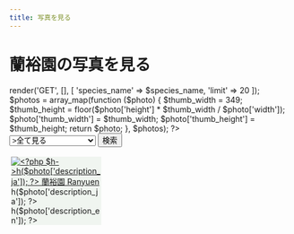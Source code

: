 ```yaml
---
title: 写真を見る
---
```

蘭裕園の写真を見る
==
<?php
$controller = new \Ranyuen\Controller\ApiPhotos;
$species_name = isset($_GET['species_name']) ? $_GET['species_name'] : null;
$photos = $controller->render('GET', [], [
  'species_name' => $species_name,
  'limit' => 20
]);
$photos = array_map(function ($photo) {
  $thumb_width = 349;
  $thumb_height = floor($photo['height'] * $thumb_width / $photo['width']);
  $photo['thumb_width'] = $thumb_width;
  $photo['thumb_height'] = $thumb_height;
  return $photo;
}, $photos);
?>
<style>
  .photos .photo {
    background: #f0f5f0;
    float: left;
    margin: 0.6%;
    width: 32%;
  }
</style>
<form method="GET">
  <select name="species_name">
    <option value="all" <?php if ($species_name === 'all') { echo 'selected'; } ?>>全て見る</option>
    <option value="Calanthe" <?php if ($species_name === 'Calanthe') { echo 'selected'; } ?>>エビネ</option>
    <option value="Ponerorchis" <?php if ($species_name === 'Ponerorchis') { echo 'selected'; } ?>>アワチドリ/夢ちどり</option>
  </select>
  <input type="submit" value="検索" />
</form>
<div class="photos">
<?php foreach ($photos as $photo) { ?>
  <div class="photo">
    <a href="/Calanthe/gallery/<?php $h->h($photo['id']); ?>.jpg"
      class="lightbox"
      title="<?php $h->h($photo['description_ja']); ?> 蘭裕園 Ranyuen">
      <img rel="gallery"
        src="/api/photo?format=jpeg&id=<?php $h->h($photo['id']); ?>&width=<?php $h->h($photo['thumb_width']); ?>"
        width="<?php $h->h($photo['thumb_width']); ?>"
        height="<?php $h->h($photo['thumb_height']); ?>"
        alt="<?php $h->h($photo['description_ja']); ?> 蘭裕園 Ranyuen"/>
    </a>
    <div>
      <div><?php $h->h($photo['description_ja']); ?></div>
      <div><?php $h->h($photo['description_en']); ?></div>
    </div>
  </div>
<?php } ?>
</div>
<script src="/assets/bower_components/colorbox/jquery.colorbox-min.js"></script>
<link href="/assets/bower_components/colorbox/example1/colorbox.css" rel="stylesheet" />
<script src="/assets/bower_components/colorbox/i18n/jquery.colorbox-ja.js"></script>
<script src="/assets/bower_components/masonry/dist/masonry.pkgd.min.js"></script>
<script>
  window.addEventListener('DOMContentLoaded', function () {
    $('.lightbox').colorbox({
      rel:        'gallery',
      fixed:      true,
      height:     '90%',
      transition: 'elastic',
      speed:      360,
      width:      '90%'
    });
    new Masonry(document.getElementsByClassName('photos')[0], {
      columnWidth: '.photo',
      gutter: 0,
      itemSelector: '.photo'
    });
  });
</script>
